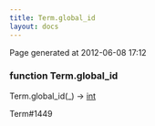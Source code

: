 ```yaml
---
title: Term.global_id
layout: docs
---
```


<div class="bottom_right_note">Page generated at 2012-06-08 17:12</div>
<h3><span class="minor">function</span> Term.global_id</h3>

Term.global_id(_) -> <a href="/docs/int.html">int</a>
<p></p>

<p><span class="extra_minor">Term#1449</span></p>
